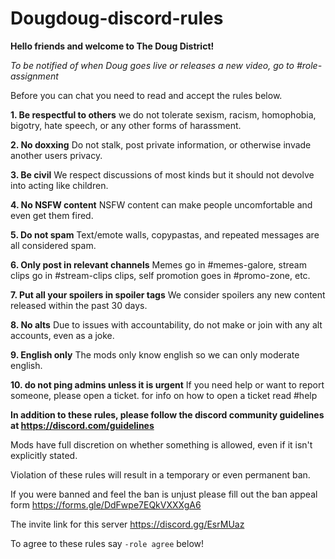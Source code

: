 # Dougdoug-discord-rules

**Hello friends and welcome to The Doug District!** 

*To be notified of when Doug goes live or releases a new video, go to #role-assignment*

Before you can chat you need to read and accept the rules below.

**1. Be respectful to others**
    we do not tolerate sexism, racism, homophobia, bigotry, hate speech, or any other forms of harassment. 
    
**2. No doxxing**
    Do not stalk, post private information, or otherwise invade another users privacy.
    
**3. Be civil**
    We respect discussions of most kinds but it should not devolve into acting like children.
    
**4. No NSFW content**
    NSFW content can make people uncomfortable and even get them fired.
    
**5. Do not spam**
    Text/emote walls, copypastas, and repeated messages are all considered spam.

**6. Only post in relevant channels**
    Memes go in #memes-galore, stream clips go in #stream-clips clips, self promotion goes in #promo-zone, etc. 

**7. Put all your spoilers in spoiler tags**
    We consider spoilers any new content released within the past 30 days.

**8. No alts**
    Due to issues with accountability, do not make or join with any alt accounts, even as a joke.

**9. English only**
    The mods only know english so we can only moderate english.

**10. do not ping admins unless it is urgent**
   If you need help or want to report someone, please open a ticket. for info on how to open a ticket read #help 

**In addition to these rules, please follow the discord community guidelines at https://discord.com/guidelines**


Mods have full discretion on whether something is allowed, even if it isn't explicitly stated.

Violation of these rules will result in a temporary or even permanent ban. 

If you were banned and feel the ban is unjust please fill out the ban appeal form https://forms.gle/DdFwpe7EQkVXXXgA6

The invite link for this server https://discord.gg/EsrMUaz

To agree to these rules say `-role agree` below!
